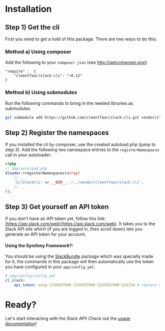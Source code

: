 # Installation

## Step 1) Get the cli

First you need to get a hold of this package. There are two ways to do this:

### Method a) Using composer

Add the following to your ``composer.json`` (see http://getcomposer.org/)

    "require" :  {
        "cleentfaar/slack-cli": "~0.12"
    }


### Method b) Using submodules

Run the following commands to bring in the needed libraries as submodules.

```bash
git submodule add https://github.com/cleentfaar/slack-cli.git vendor/clis/CL/Cli/SlackCli
```


## Step 2) Register the namespaces

If you installed the cli by composer, use the created autoload.php  (jump to step 3).
Add the following two namespace entries to the `registerNamespaces` call in your autoloader:

``` php
<?php
// app/autoload.php
$loader->registerNamespaces(array(
    // ...
    'CL\SlackCli' => __DIR__.'/../vendor/cleentfaar/slack-cli',
    // ...
));
```


## Step 3) Get yourself an API token

If you don't have an API token yet, follow this link: [https://api.slack.com/web](https://api.slack.com/web).
It takes you to the Slack API site which (if you are logged in, then scroll down) lets you generate an API token for your account.


#### Using the Symfony Framework?:
You should be using the [SlackBundle](https://github.com/cleentfaar/CLSlackBundle) package which was specially made for
it, the commands in this package will then automatically use the token you have configured in your `app/config.yml`:
```yaml
# app/config/config.yml
cl_slack:
    api_token: xoxp-1234567890-1234567890-1234567890-1a1234 # replace with your own (see: https://api.slack.com/tokens)
```


# Ready?

Let's start interacting with the Slack API! Check out the [usage documentation](usage.md)!
